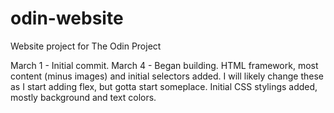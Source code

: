 # odin-website
Website project for The Odin Project

March 1 - Initial commit.
March 4 - Began building. HTML framework, most content (minus images) and initial selectors added. I will likely change these as I start adding flex, but gotta start someplace. Initial CSS stylings added, mostly background and text colors. 

